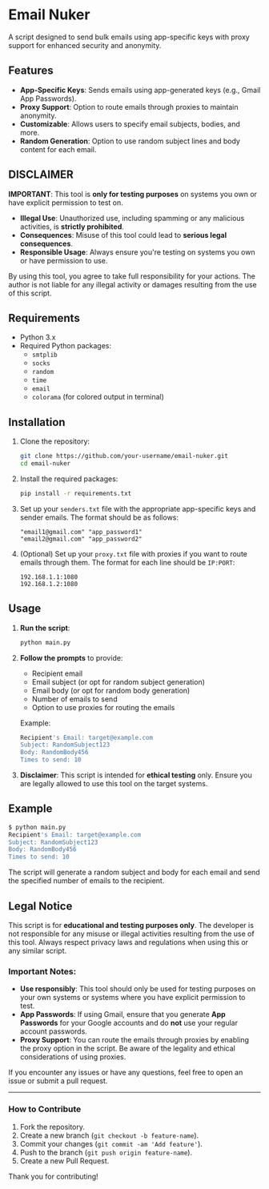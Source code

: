 # Email Nuker

A script designed to send bulk emails using app-specific keys with proxy support for enhanced security and anonymity.

## Features

- **App-Specific Keys**: Sends emails using app-generated keys (e.g., Gmail App Passwords).
- **Proxy Support**: Option to route emails through proxies to maintain anonymity.
- **Customizable**: Allows users to specify email subjects, bodies, and more.
- **Random Generation**: Option to use random subject lines and body content for each email.

## DISCLAIMER

**IMPORTANT**: This tool is **only for testing purposes** on systems you own or have explicit permission to test on.

- **Illegal Use**: Unauthorized use, including spamming or any malicious activities, is **strictly prohibited**.
- **Consequences**: Misuse of this tool could lead to **serious legal consequences**.
- **Responsible Usage**: Always ensure you're testing on systems you own or have permission to use.

By using this tool, you agree to take full responsibility for your actions. The author is not liable for any illegal activity or damages resulting from the use of this script.

## Requirements

- Python 3.x
- Required Python packages:
  - `smtplib`
  - `socks`
  - `random`
  - `time`
  - `email`
  - `colorama` (for colored output in terminal)

## Installation

1. Clone the repository:
   ```bash
   git clone https://github.com/your-username/email-nuker.git
   cd email-nuker

2. Install the required packages:

   ```bash
   pip install -r requirements.txt
   ```

3. Set up your `senders.txt` file with the appropriate app-specific keys and sender emails. The format should be as follows:

   ```
   "email1@gmail.com" "app_password1"
   "email2@gmail.com" "app_password2"
   ```

4. (Optional) Set up your `proxy.txt` file with proxies if you want to route emails through them. The format for each line should be `IP:PORT`:

   ```
   192.168.1.1:1080
   192.168.1.2:1080
   ```

## Usage

1. **Run the script**:

   ```bash
   python main.py
   ```

2. **Follow the prompts** to provide:

   * Recipient email
   * Email subject (or opt for random subject generation)
   * Email body (or opt for random body generation)
   * Number of emails to send
   * Option to use proxies for routing the emails

   Example:

   ```bash
   Recipient's Email: target@example.com
   Subject: RandomSubject123
   Body: RandomBody456
   Times to send: 10
   ```

3. **Disclaimer**: This script is intended for **ethical testing** only. Ensure you are legally allowed to use this tool on the target systems.

## Example

```bash
$ python main.py
Recipient's Email: target@example.com
Subject: RandomSubject123
Body: RandomBody456
Times to send: 10
```

The script will generate a random subject and body for each email and send the specified number of emails to the recipient.

## Legal Notice

This script is for **educational and testing purposes only**. The developer is not responsible for any misuse or illegal activities resulting from the use of this tool. Always respect privacy laws and regulations when using this or any similar script.

### Important Notes:

* **Use responsibly**: This tool should only be used for testing purposes on your own systems or systems where you have explicit permission to test.
* **App Passwords**: If using Gmail, ensure that you generate **App Passwords** for your Google accounts and do **not** use your regular account passwords.
* **Proxy Support**: You can route the emails through proxies by enabling the proxy option in the script. Be aware of the legality and ethical considerations of using proxies.

If you encounter any issues or have any questions, feel free to open an issue or submit a pull request.

---

### How to Contribute

1. Fork the repository.
2. Create a new branch (`git checkout -b feature-name`).
3. Commit your changes (`git commit -am 'Add feature'`).
4. Push to the branch (`git push origin feature-name`).
5. Create a new Pull Request.

Thank you for contributing!
